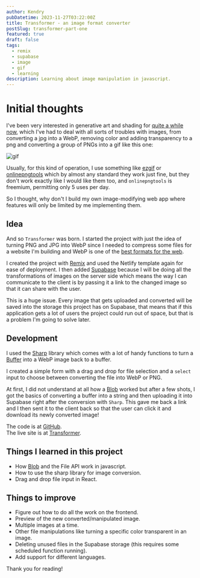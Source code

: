 ```yaml
---
author: Kendry
pubDatetime: 2023-11-27T03:22:00Z
title: Transformer - an image format converter
postSlug: transformer-part-one
featured: true
draft: false
tags:
  - remix
  - supabase
  - image
  - gif
  - learning
description: Learning about image manipulation in javascript.
---
```


# Initial thoughts

I've been very interested in generative art and shading for [quite a while now](https://twitter.com/kxngru), which I've had to deal with all sorts of troubles with images, from converting a jpg into a WebP, removing color and adding transparency to a png and converting a group of PNGs into a gif like this one:

![gif](../../assets/images/projects/hex_opt.gif)

Usually, for this kind of operation, I use something like [ezgif](https://ezgif.com/) or [onlinepngtools](https://onlinepngtools.com/) which by almost any standard they work just fine, but they don't work exactly like I would like them too, and `onlinepngtools` is freemium, permitting only 5 uses per day.

So I thought, why don't I build my own image-modifying web app where features will only be limited by me implementing them.

## Idea

And so `Transformer` was born. I started the project with just the idea of turning PNG and JPG into WebP since I needed to compress some files for a website I'm building and WebP is one of the [best formats for the web](https://developers.google.com/speed/webp#:~:text=WebP%20is%20a%20modern%20image,that%20make%20the%20web%20faster.).

I created the project with [Remix](https://remix.run/) and used the Netlify template again for ease of deployment. I then added [Supabase](https://supabase.com/) because I will be doing all the transformations of images on the server side which means the way I can communicate to the client is by passing it a link to the changed image so that it can share with the user.

This is a huge issue. Every image that gets uploaded and converted will be saved into the storage this project has on Supabase, that means that if this application gets a lot of users the project could run out of space, but that is a problem I'm going to solve later.

## Development

I used the [Sharp](https://sharp.pixelplumbing.com/) library which comes with a lot of handy functions to turn a [Buffer](https://developer.mozilla.org/en-US/docs/Web/JavaScript/Reference/Global_Objects/ArrayBuffer) into a WebP image back to a buffer.

I created a simple form with a drag and drop for file selection and a `select` input to choose between converting the file into WebP or PNG.

At first, I did not understand at all how a [Blob](https://developer.mozilla.org/en-US/docs/Web/API/Blob) worked but after a few shots, I got the basics of converting a buffer into a string and then uploading it into Supabase right after the conversion with `Sharp`. This gave me back a link and I then sent it to the client back so that the user can click it and download its newly converted image!

The code is at [GitHub](https://github.com/odin-software/transformer).  
The live site is at [Transformer](https://transformer.odin.do).

## Things I learned in this project

- How [Blob](https://developer.mozilla.org/en-US/docs/Web/API/Blob) and the File API work in javascript.
- How to use the sharp library for image conversion.
- Drag and drop file input in React.

## Things to improve

- Figure out how to do all the work on the frontend.
- Preview of the new converted/manipulated image.
- Multiple images at a time.
- Other file manipulations like turning a specific color transparent in an image.
- Deleting unused files in the Supabase storage (this requires some scheduled function running).
- Add support for different languages.

Thank you for reading!
